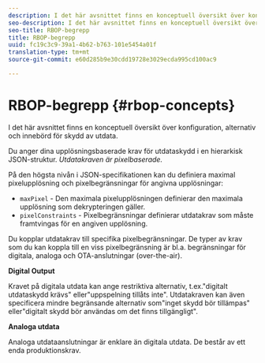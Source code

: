 ```yaml
---
description: I det här avsnittet finns en konceptuell översikt över konfiguration, alternativ och innebörd för skydd av utdata.
seo-description: I det här avsnittet finns en konceptuell översikt över konfiguration, alternativ och innebörd för skydd av utdata.
seo-title: RBOP-begrepp
title: RBOP-begrepp
uuid: fc19c3c9-39a1-4b62-b763-101e5454a01f
translation-type: tm+mt
source-git-commit: e60d285b9e30cdd19728e3029ecda995cd100ac9

---
```



# RBOP-begrepp {#rbop-concepts}

I det här avsnittet finns en konceptuell översikt över konfiguration, alternativ och innebörd för skydd av utdata.

Du anger dina upplösningsbaserade krav för utdataskydd i en hierarkisk JSON-struktur. *Utdatakraven är pixelbaserade.*

På den högsta nivån i JSON-specifikationen kan du definiera maximal pixelupplösning och pixelbegränsningar för angivna upplösningar:

* `maxPixel` - Den maximala pixelupplösningen definierar den maximala upplösning som dekrypteringen gäller.
* `pixelConstraints` - Pixelbegränsningar definierar utdatakrav som måste framtvingas för en angiven upplösning.

Du kopplar utdatakrav till specifika pixelbegränsningar. De typer av krav som du kan koppla till en viss pixelbegränsning är bl.a. begränsningar för digitala, analoga och OTA-anslutningar (over-the-air).

**Digital Output**

Kravet på digitala utdata kan ange restriktiva alternativ, t.ex.&quot;digitalt utdataskydd krävs&quot; eller&quot;uppspelning tillåts inte&quot;. Utdatakraven kan även specificera mindre begränsande alternativ som&quot;inget skydd bör tillämpas&quot; eller&quot;digitalt skydd bör användas om det finns tillgängligt&quot;.

**Analoga utdata**

Analoga utdataanslutningar är enklare än digitala utdata. De består av ett enda produktionskrav.

